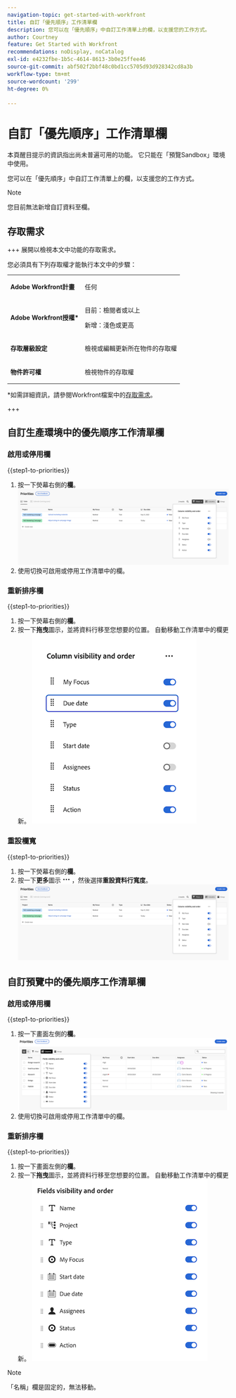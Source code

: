 ```yaml
---
navigation-topic: get-started-with-workfront
title: 自訂「優先順序」工作清單欄
description: 您可以在「優先順序」中自訂工作清單上的欄，以支援您的工作方式。
author: Courtney
feature: Get Started with Workfront
recommendations: noDisplay, noCatalog
exl-id: e4232fbe-1b5c-4614-8613-3b0e25ffee46
source-git-commit: abf502f2bbf48c0bd1cc5705d93d928342cd8a3b
workflow-type: tm+mt
source-wordcount: '299'
ht-degree: 0%

---
```


# 自訂「優先順序」工作清單欄

<span class="preview">本頁醒目提示的資訊指出尚未普遍可用的功能。 它只能在「預覽Sandbox」環境中使用。</span>

您可以在「優先順序」中自訂工作清單上的欄，以支援您的工作方式。

>[!NOTE]
>
>您目前無法新增自訂資料至欄。

## 存取需求

+++ 展開以檢視本文中功能的存取需求。

您必須具有下列存取權才能執行本文中的步驟：

<table style="table-layout:auto"> 
 <col> 
 </col> 
 <col> 
 </col> 
 <tbody> 
  <tr> 
   <td role="rowheader"><strong>Adobe Workfront計畫</strong></td> 
   <td> <p>任何</p> </td> 
  </tr> 
  <tr> 
   <td role="rowheader"><strong>Adobe Workfront授權*</strong></td> 
   <td> 
   <p>目前：檢閱者或以上</p>
   <p>新增：淺色或更高</p> 
   </td> 
  </tr> 
  <tr> 
   <td role="rowheader"><strong>存取層級設定</strong></td> 
   <td> <p>檢視或編輯更新所在物件的存取權</p></td> 
  </tr> 
  <tr> 
   <td role="rowheader"><strong>物件許可權</strong></td> 
   <td> <p>檢視物件的存取權</p></td> 
  </tr> 
 </tbody> 
</table>

*如需詳細資訊，請參閱Workfront檔案中的[存取需求](/help/quicksilver/administration-and-setup/add-users/access-levels-and-object-permissions/access-level-requirements-in-documentation.md)。

+++

## 自訂生產環境中的優先順序工作清單欄

### 啟用或停用欄

{{step1-to-priorities}}

1. 按一下熒幕右側的&#x200B;**欄**。
   ![](assets/columns.png)
1. 使用切換可啟用或停用工作清單中的欄。

### 重新排序欄

{{step1-to-priorities}}

1. 按一下熒幕右側的&#x200B;**欄**。
1. 按一下&#x200B;**拖曳**圖示，並將資料行移至您想要的位置。 自動移動工作清單中的欄更新。
   ![](assets/reorder-columns.png)

### 重設欄寬

{{step1-to-priorities}}

1. 按一下熒幕右側的&#x200B;**欄**。
1. 按一下&#x200B;**更多**&#x200B;圖示![](assets/more-icon.png)，然後選擇&#x200B;**重設資料行寬度**。
   ![](assets/columns.png)

<div class="preview">

## 自訂預覽中的優先順序工作清單欄

### 啟用或停用欄

{{step1-to-priorities}}

1. 按一下畫面左側的&#x200B;**欄**。
   ![](assets/columns-new.png)
1. 使用切換可啟用或停用工作清單中的欄。

### 重新排序欄

{{step1-to-priorities}}

1. 按一下畫面左側的&#x200B;**欄**。
1. 按一下&#x200B;**拖曳**圖示，並將資料行移至您想要的位置。 自動移動工作清單中的欄更新。
   ![](assets/reorder-columns-new.png)

>[!NOTE]
>
>「名稱」欄是固定的，無法移動。


</div>